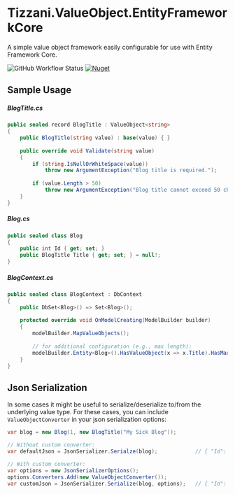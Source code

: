 # Tizzani.ValueObject.EntityFrameworkCore

A simple value object framework easily configurable for use with Entity Framework Core.

![GitHub Workflow Status](https://img.shields.io/github/workflow/status/erinnmclaughlin/Tizzani.ValueObject/.NET)
[![Nuget](https://img.shields.io/nuget/v/Tizzani.ValueObject.EntityFrameworkCore)](https://www.nuget.org/packages/Tizzani.ValueObject.EntityFrameworkCore/0.1.0)

## Sample Usage

##### BlogTitle.cs
```csharp
public sealed record BlogTitle : ValueObject<string>
{
    public BlogTitle(string value) : base(value) { }
    
    public override void Validate(string value)
    {
        if (string.IsNullOrWhiteSpace(value))
            throw new ArgumentException("Blog title is required.");
          
        if (value.Length > 50)
            throw new ArgumentException("Blog title cannot exceed 50 characters.");
    }
}
```

##### Blog.cs
```csharp
public sealed class Blog
{
    public int Id { get; set; }
    public BlogTitle Title { get; set; } = null!;
}
```

##### BlogContext.cs
```csharp
public sealed class BlogContext : DbContext
{
    public DbSet<Blog>() => Set<Blog>();
    
    protected override void OnModelCreating(ModelBuilder builder)
    {
        modelBuilder.MapValueObjects();
        
        // for additional configuration (e.g., max length):
        modelBuilder.Entity<Blog>().HasValueObject(x => x.Title).HasMaxLength(50);
    }
}
```

## Json Serialization
In some cases it might be useful to serialize/deserialize to/from the underlying value type. For these cases, you can include `ValueObjectConverter` in your json serialization options:

```csharp
var blog = new Blog(1, new BlogTitle("My Sick Blog"));

// Without custom converter:
var defaultJson = JsonSerializer.Serialze(blog);            // { "Id": 1, "Title": { "Value": "My Sick Blog" } }

// With custom converter:
var options = new JsonSerializerOptions();
options.Converters.Add(new ValueObjectConverter());
var customJson = JsonSerializer.Serialize(blog, options);   // { "Id": 1, "Title": "My Sick Blog" }
```
